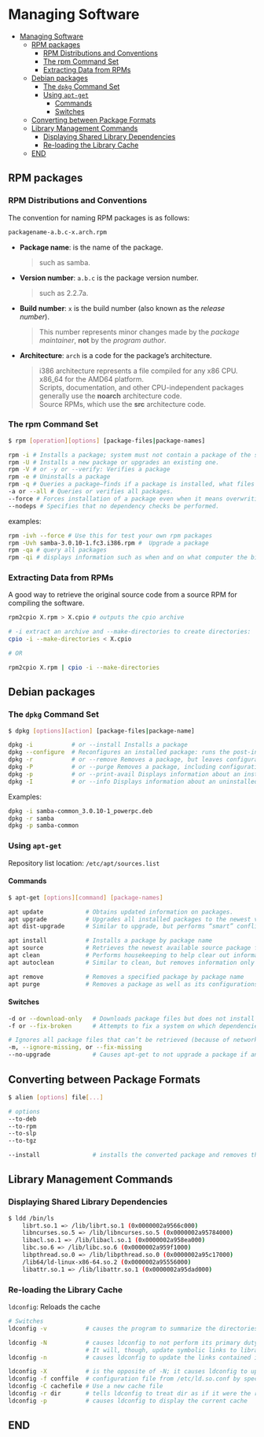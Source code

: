 # Managing Software

- [Managing Software](#managing-software)
  - [RPM packages](#rpm-packages)
    - [RPM Distributions and Conventions](#rpm-distributions-and-conventions)
    - [The rpm Command Set](#the-rpm-command-set)
    - [Extracting Data from RPMs](#extracting-data-from-rpms)
  - [Debian packages](#debian-packages)
    - [The `dpkg` Command Set](#the-dpkg-command-set)
    - [Using `apt-get`](#using-apt-get)
      - [Commands](#commands)
      - [Switches](#switches)
  - [Converting between Package Formats](#converting-between-package-formats)
  - [Library Management Commands](#library-management-commands)
    - [Displaying Shared Library Dependencies](#displaying-shared-library-dependencies)
    - [Re-loading the Library Cache](#re-loading-the-library-cache)
  - [END](#end)

## RPM packages

### RPM Distributions and Conventions

The convention for naming RPM packages is as follows:

```bash
packagename-a.b.c-x.arch.rpm
```

- **Package name**: is the name of the package.
  > such as samba.

- **Version number**: `a.b.c` is the package version number.
  > such as 2.2.7a.

- **Build number**: `x` is the build number (also known as the *release number*).
  > This number represents minor changes made by the *package maintainer*, **not** by the *program author*.

- **Architecture**: `arch` is a code for the package’s architecture.
  > i386 architecture represents a file compiled for any x86 CPU.  
  > x86_64 for the AMD64 platform.  
  > Scripts, documentation, and other CPU-independent packages generally use the **noarch** architecture code.  
  > Source RPMs, which use the **src** architecture code.

### The rpm Command Set

```bash
$ rpm [operation][options] [package-files|package-names]

rpm -i # Installs a package; system must not contain a package of the same name.
rpm -U # Installs a new package or upgrades an existing one.
rpm -V # or -y or --verify: Verifies a package
rpm -e # Uninstalls a package
rpm -q # Queries a package—finds if a package is installed, what files it con- tains, and so on.
-a or --all # Queries or verifies all packages.
--force # Forces installation of a package even when it means overwriting existing files or packages.
--nodeps # Specifies that no dependency checks be performed.
```

examples:

```bash
rpm -ivh --force # Use this for test your own rpm packages
rpm -Uvh samba-3.0.10-1.fc3.i386.rpm #  Upgrade a package
rpm -qa # query all packages
rpm -qi # displays information such as when and on what computer the binary package was built
```

### Extracting Data from RPMs

A good way to retrieve the original source code from a source RPM for compiling the software.

```bash
rpm2cpio X.rpm > X.cpio # outputs the cpio archive

# -i extract an archive and --make-directories to create directories:
cpio -i --make-directories < X.cpio

# OR

rpm2cpio X.rpm | cpio -i --make-directories
```

## Debian packages

### The `dpkg` Command Set

```bash
$ dpkg [options][action] [package-files|package-name]

dpkg -i           # or --install Installs a package
dpkg --configure  # Reconfigures an installed package: runs the post-installation script to set site-specific options
dpkg -r           # or --remove Removes a package, but leaves configuration files intact
dpkg -P           # or --purge Removes a package, including configuration files 
dpkg -p           # or --print-avail Displays information about an installed package
dpkg -I           # or --info Displays information about an uninstalled package file
```

Examples:

```bash
dpkg -i samba-common_3.0.10-1_powerpc.deb
dpkg -r samba
dpkg -p samba-common
```

### Using `apt-get`

Repository list location:
`/etc/apt/sources.list`

#### Commands

```bash
$ apt-get [options][command] [package-names]

apt update            # Obtains updated information on packages.
apt upgrade           # Upgrades all installed packages to the newest versions available, based on locally stored information on available packages.
apt dist-upgrade      # Similar to upgrade, but performs “smart” conflict resolution to avoid upgrading a package if that would break a dependency.

apt install           # Installs a package by package name
apt source            # Retrieves the newest available source package file by package file name
apt clean             # Performs housekeeping to help clear out information on retrieved files from the Debian package database.
apt autoclean         # Similar to clean, but removes information only on packages that can no longer be downloaded.

apt remove            # Removes a specified package by package name
apt purge             # Removes a package as well as its configurations file. 

```

#### Switches

```bash
-d or --download-only   # Downloads package files but does not install them.
-f or --fix-broken      # Attempts to fix a system on which dependencies are unsatisfied.

# Ignores all package files that can’t be retrieved (because of network errors, missing files, or the like).
-m, --ignore-missing, or --fix-missing
--no-upgrade            # Causes apt-get to not upgrade a package if an older version is already installed.
```

## Converting between Package Formats

```bash
$ alien [options] file[...]

# options
--to-deb
--to-rpm
--to-slp
--to-tgz

--install               # installs the converted package and removes the converted file.
```

## Library Management Commands

### Displaying Shared Library Dependencies

```bash
$ ldd /bin/ls
    librt.so.1 => /lib/librt.so.1 (0x0000002a9566c000)
    libncurses.so.5 => /lib/libncurses.so.5 (0x0000002a95784000)
    libacl.so.1 => /lib/libacl.so.1 (0x0000002a958ea000)
    libc.so.6 => /lib/libc.so.6 (0x0000002a959f1000)
    libpthread.so.0 => /lib/libpthread.so.0 (0x0000002a95c17000)
    /lib64/ld-linux-x86-64.so.2 (0x0000002a95556000)
    libattr.so.1 => /lib/libattr.so.1 (0x0000002a95dad000)
```

### Re-loading the Library Cache

`ldconfig`: Reloads the cache

```bash
# Switches
ldconfig -v           # causes the program to summarize the directories and files it’s registering as it goes about its business.

ldconfig -N           # causes ldconfig to not perform its primary duty of updating the library cache.
                      # It will, though, update symbolic links to libraries, which is a secondary duty of this program.
ldconfig -n           # causes ldconfig to update the links contained in the directories specified on the command line.

ldconfig -X           # is the opposite of -N; it causes ldconfig to update the cache but not manage links.
ldconfig -f conffile  # configuration file from /etc/ld.so.conf by specifying it
ldconfig -C cachefile # Use a new cache file
ldconfig -r dir       # tells ldconfig to treat dir as if it were the root (/) directory.
ldconfig -p           # causes ldconfig to display the current cache
```

## END
